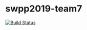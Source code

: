 # swpp2019-team7

[![Build Status](https://travis-ci.com/swsnu/swpp2019-team7.svg?branch=master)](https://travis-ci.com/swsnu/swpp2019-team7)
